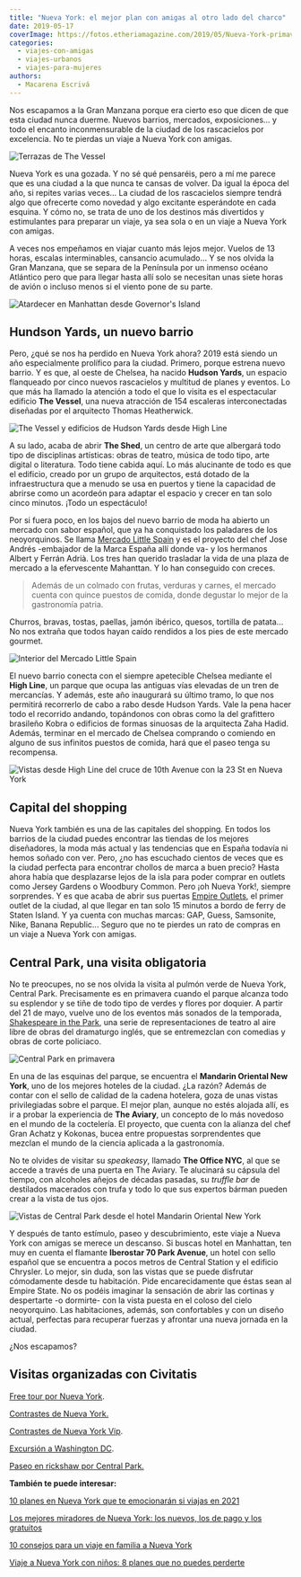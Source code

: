 ```yaml
---
title: "Nueva York: el mejor plan con amigas al otro lado del charco"
date: 2019-05-17
coverImage: https://fotos.etheriamagazine.com/2019/05/Nueva-York-primavera-Central-Park.jpg
categories: 
  - viajes-con-amigas
  - viajes-urbanos
  - viajes-para-mujeres
authors: 
  - Macarena Escrivá
---
```


Nos escapamos a la Gran Manzana porque era cierto eso que dicen de que esta ciudad nunca 
duerme. Nuevos barrios, mercados, exposiciones... y todo el encanto inconmensurable de 
la ciudad de los rascacielos por excelencia. No te pierdas un viaje a Nueva York con 
amigas. 

![Terrazas de The Vessel](https://fotos.etheriamagazine.com/2019/05/nueva-york-primavera.jpg "Terrazas de The Vessel, la penúltima atracción arquitectónica de Nueva York.")

Nueva York es una gozada. Y no sé qué pensaréis, pero a mí me parece que es una ciudad a 
la que nunca te cansas de volver. Da igual la época del año, si repites varias veces... 
La ciudad de los rascacielos siempre tendrá algo que ofrecerte como novedad y algo 
excitante esperándote en cada esquina. Y cómo no, se trata de uno de los destinos más 
divertidos y estimulantes para preparar un viaje, ya sea sola o en un viaje a Nueva York 
con amigas. 

A veces nos empeñamos en viajar cuanto más lejos mejor. Vuelos de 13 horas, escalas 
interminables, cansancio acumulado... Y se nos olvida la Gran Manzana, que se separa de 
la Península por un inmenso océano Atlántico pero que para llegar hasta allí solo se 
necesitan unas siete horas de avión o incluso menos si el viento pone de su parte. 

![Atardecer en Manhattan desde Governor's Island](https://fotos.etheriamagazine.com/2019/05/Nueva-york-primavera-manhattan.jpg "Atardecer en Manhattan desde Governor's Island. © Oleg Chursin")

## Hundson Yards, un nuevo barrio

Pero, ¿qué se nos ha perdido en Nueva York ahora? 2019 está siendo un año especialmente 
prolífico para la ciudad. Primero, porque estrena nuevo barrio. Y es que, al oeste de 
Chelsea, ha nacido **Hudson Yards**, un espacio flanqueado por cinco nuevos rascacielos 
y multitud de planes y eventos. Lo que más ha llamado la atención a todo el que lo 
visita es el espectacular edificio **The Vessel**, una nueva atracción de 154 escaleras 
interconectadas diseñadas por el arquitecto Thomas Heatherwick. 

![The Vessel y edificios de Hudson Yards desde High Line](https://fotos.etheriamagazine.com/2019/05/Nueva-york-huson-yards.jpg "The Vessel y edificios de Hudson Yards desde High Line. © Macarena Escrivá")

A su lado, acaba de abrir **The Shed**, un centro de arte que albergará todo tipo de 
disciplinas artísticas: obras de teatro, música de todo tipo, arte digital o literatura. 
Todo tiene cabida aquí. Lo más alucinante de todo es que el edificio, creado por un 
grupo de arquitectos, está dotado de la infraestructura que a menudo se usa en puertos y 
tiene la capacidad de abrirse como un acordeón para adaptar el espacio y crecer en tan 
solo cinco minutos. ¡Todo un espectáculo! 

Por si fuera poco, en los bajos del nuevo barrio de moda ha abierto un mercado con sabor 
español, que ya ha conquistado los paladares de los neoyorquinos. Se llama [Mercado 
Little Spain](https://www.littlespain.com) y es el proyecto del chef Jose Andrés 
-embajador de la Marca España allí donde va- y los hermanos Albert y Ferrán Adrià. Los 
tres han querido trasladar la vida de una plaza de mercado a la efervescente Mahanttan. 
Y lo han conseguido con creces. 

> Además de un colmado con frutas, verduras y carnes, el mercado cuenta con quince puestos 
> de comida, donde degustar lo mejor de la gastronomía patria. 

Churros, bravas, tostas, paellas, jamón ibérico, quesos, tortilla de patata... No nos 
extraña que todos hayan caído rendidos a los pies de este mercado gourmet. 

![Interior del Mercado Little Spain](https://fotos.etheriamagazine.com/2019/05/Nueva-York-primavera-Little-Spain-Plaza.jpg "Interior del © Mercado Little Spain")

El nuevo barrio conecta con el siempre apetecible Chelsea mediante el **High Line**, un 
parque que ocupa las antiguas vías elevadas de un tren de mercancías. Y además, este año 
inaugurará su último tramo, lo que nos permitirá recorrerlo de cabo a rabo desde Hudson 
Yards. Vale la pena hacer todo el recorrido andando, topándonos con obras como la del 
grafittero brasileño Kobra o edificios de formas sinuosas de la arquitecta Zaha Hadid. 
Además, terminar en el mercado de Chelsea comprando o comiendo en alguno de sus 
infinitos puestos de comida, hará que el paseo tenga su recompensa. 

![Vistas desde High Line del cruce de 10th Avenue con la 23 St en Nueva York](https://fotos.etheriamagazine.com/2019/05/Nueva-York-primavera-high-line.jpg "Vistas desde High Line del cruce de 10th Avenue con la 23 St. ©. Morgan")

## Capital del shopping

Nueva York también es una de las capitales del shopping. En todos los barrios de la 
ciudad puedes encontrar las tiendas de los mejores diseñadores, la moda más actual y las 
tendencias que en España todavía ni hemos soñado con ver. Pero, ¿no has escuchado 
cientos de veces que es la ciudad perfecta para encontrar chollos de marca a buen 
precio? Hasta ahora había que desplazarse lejos de la isla para poder comprar en outlets 
como Jersey Gardens o Woodbury Common. Pero ¡oh Nueva York!, siempre sorprendes. Y es 
que acaba de abrir sus puertas [Empire Outlets](http://empireoutlets.nyc), el primer 
outlet de la ciudad, al que llegar en tan solo 15 minutos a bordo de ferry de Staten 
Island. Y ya cuenta con muchas marcas: GAP, Guess, Samsonite, Nike, Banana Republic... 
Seguro que no te pierdes un rato de compras en un viaje a Nueva York con amigas. 

## Central Park, una visita obligatoria

No te preocupes, no se nos olvida la visita al pulmón verde de Nueva York, Central Park. 
Precisamente es en primavera cuando el parque alcanza todo su esplendor y se tiñe de 
todo tipo de verdes y flores por doquier. A partir del 21 de mayo, vuelve uno de los 
eventos más sonados de la temporada, [Shakespeare in the 
Park](https://www.centralpark.com/things-to-do/activities/shakespeare-in-the-park/), una 
serie de representaciones de teatro al aire libre de obras del dramaturgo inglés, que se 
entremezclan con comedias y obras de corte policiaco. 

![Central Park en primavera](https://fotos.etheriamagazine.com/2019/05/Nueva-York-primavera-Central-Park.jpg "Central Park en primavera. © NYGO")

En una de las esquinas del parque, se encuentra el **Mandarin Oriental New York**, uno 
de los mejores hoteles de la ciudad. ¿La razón? Además de contar con el sello de calidad 
de la cadena hotelera, goza de unas vistas privilegiadas sobre el parque. El mejor plan, 
aunque no estés alojada allí, es ir a probar la experiencia de **The Aviary**, un 
concepto de lo más novedoso en el mundo de la coctelería. El proyecto, que cuenta con la 
alianza del chef Gran Achatz y Kokonas, bucea entre propuestas sorprendentes que mezclan 
el mundo de la ciencia aplicada a la gastronomía. 

No te olvides de visitar su _speakeasy_, llamado **The Office NYC**, al que se accede a 
través de una puerta en The Aviary. Te alucinará su cápsula del tiempo, con alcoholes 
añejos de décadas pasadas, su _truffle bar_ de destilados macerados con trufa y todo lo 
que sus expertos bárman pueden crear a la vista de tus ojos. 

![Vistas de Central Park desde el hotel Mandarin Oriental New York](https://fotos.etheriamagazine.com/2019/05/Nueva-York-primavera-Vistas-Mandarion-Oriental.jpg "Vistas de Central Park desde el hotel © Mandarin Oriental New York.")

Y después de tanto estímulo, paseo y descubrimiento, este viaje a Nueva York con amigas 
se merece un descanso. Si buscas hotel en Manhattan, ten muy en cuenta el flamante 
**Iberostar 70 Park Avenue**, un hotel con sello español que se encuentra a pocos metros 
de Central Station y el edificio Chrysler. Lo mejor, sin duda, son las vistas que se 
puede disfrutar cómodamente desde tu habitación. Pide encarecidamente que éstas sean al 
Empire State. No os podéis imaginar la sensación de abrir las cortinas y despertarte -o 
dormirte- con la vista puesta en el coloso del cielo neoyorquino. Las habitaciones, 
además, son confortables y con un diseño actual, perfectas para recuperar fuerzas y 
afrontar una nueva jornada en la ciudad. 

¿Nos escapamos? 

## Visitas organizadas con Civitatis

[Free tour por Nueva 
York](https://www.civitatis.com/es/nueva-york/free-tour-nueva-york/?aid=10211). 

[Contrastes de Nueva 
York.](https://www.civitatis.com/es/nueva-york/tour-privado-nueva-york/?aid=10211) 

[Contrastes de Nueva York 
Vip](https://www.civitatis.com/es/nueva-york/contrastes-nueva-york-vip/?aid=10211). 

[Excursión a Washington 
DC](https://www.civitatis.com/es/nueva-york/excursion-washington/?aid=10211). 

[Paseo en rickshaw por Central 
Park.](https://www.civitatis.com/es/nueva-york/tour-rickshaw-central-park/?aid=10211) 

**También te puede interesar:** 

[10 planes en Nueva York que te emocionarán si viajas en 
2021](https://etheriamagazine.com/2021/05/10/10-planes-en-nueva-york-nuevos-2021/) 

[Los mejores miradores de Nueva York: los nuevos, los de pago y los 
gratuitos](https://etheriamagazine.com/2020/02/24/los-mejores-miradores-de-nueva-york-gratis-de-pago/) 

[10 consejos para un viaje en familia a Nueva 
York](https://etheriamagazine.com/2018/07/28/consejos-para-viajar-en-familia-a-nueva-york/) 

[Viaje a Nueva York con niños: 8 planes que no puedes 
perderte](https://etheriamagazine.com/2018/07/23/8-planes-con-ninos-en-nueva-york/)
